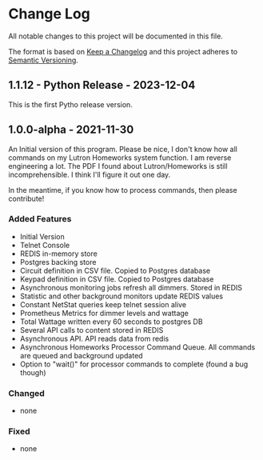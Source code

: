 
# Change Log
All notable changes to this project will be documented in this file.

The format is based on [Keep a Changelog](http://keepachangelog.com/)
and this project adheres to [Semantic Versioning](http://semver.org/).

## 1.1.12 - Python Release - 2023-12-04

This is the first Pytho release version.

## 1.0.0-alpha - 2021-11-30

An Initial version of this program.  Please be nice, I don't know how all commands
on my Lutron Homeworks system function.  I am reverse engineering a lot.  The PDF I found
about Lutron/Homeworks is still incomprehensible.  I think I'll figure it out one day.

In the meantime, if you know how to process commands, then please contribute!

### Added Features
- Initial Version
- Telnet Console
- REDIS in-memory store
- Postgres backing store
- Circuit definition in CSV file.  Copied to Postgres database
- Keypad definition in CSV file.  Copied to Postgres database
- Asynchronous monitoring jobs refresh all dimmers.  Stored in REDIS
- Statistic and other background monitors update REDIS values
- Constant NetStat queries keep telnet session alive
- Prometheus Metrics for dimmer levels and wattage
- Total Wattage written every 60 seconds to postgres DB
- Several API calls to content stored in REDIS
- Asynchronous API.  API reads data from redis
- Asynchronous Homeworks Processor Command Queue.  All commands are queued and background updated
- Option to "wait()" for processor commands to complete (found a bug though)

### Changed

- none

### Fixed

- none